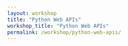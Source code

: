```yaml
---
layout: workshop
title: "Python Web APIs"
workshop_title: "Python Web APIs"
permalink: /workshop/python-web-apis/
---
```

